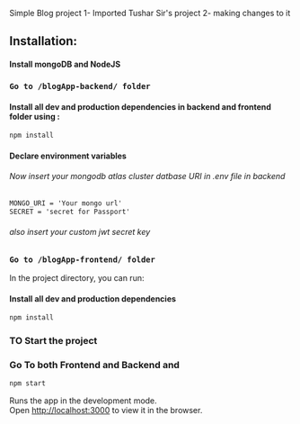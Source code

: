 Simple Blog project
1- Imported Tushar Sir's project
2- making changes to it

## Installation:
  #### Install mongoDB and NodeJS
  ### `Go to /blogApp-backend/ folder`
  #### Install all dev and production dependencies in backend and frontend folder using : 
  ```bash
  npm install
  ```
  #### Declare environment variables
  ###### Now insert your mongodb atlas cluster datbase URI in .env file in backend
  ```txt
  MONGO_URI = 'Your mongo url'
  SECRET = 'secret for Passport'
  ```

 ###### also insert your custom jwt secret key
  ### `Go to /blogApp-frontend/ folder`
  In the project directory, you can run:
  #### Install all dev and production dependencies
  ```bash
  npm install
  ```
### TO Start the project 
### Go To both Frontend and Backend and 
```bash
npm start
```

Runs the app in the development mode.<br /> 
Open [http://localhost:3000](http://localhost:3000) to view it in the browser.
